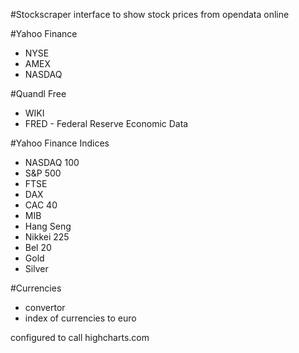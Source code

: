 #Stockscraper
interface to show stock prices from opendata online

#Yahoo Finance
- NYSE
- AMEX
- NASDAQ

#Quandl Free
- WIKI
- FRED - Federal Reserve Economic Data

#Yahoo Finance Indices
- NASDAQ 100
- S&P 500
- FTSE
- DAX
- CAC 40
- MIB
- Hang Seng
- Nikkei 225
- Bel 20
- Gold
- Silver

#Currencies
- convertor
- index of currencies to euro

configured to call highcharts.com 
